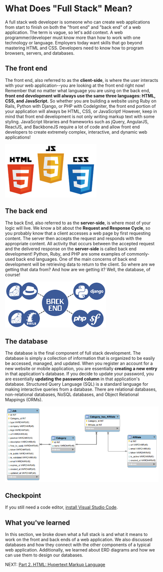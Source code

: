 # What Does "Full Stack" Mean?

A full stack web developer is someone who can create web applications from start to finish on both the "front end" and "back end" of a web application. The term is vague, so let's add context. A web programmer/developer must know more than how to work with one technology or language. Employers today want skills that go beyond mastering HTML and CSS. Developers need to know how to program browsers, servers, and databases.

## The front end

The front end, also referred to as the **client-side**, is where the user interacts with your web application--you are looking at the front end right now! Remember that no matter what language you are using on the back end, **front end development will always use the same three languages: HTML, CSS, and JavaScript.** So whether you are building a website using Ruby on Rails, Python with Django, or PHP with CodeIgniter, the front end portion of your application will always be HTML, CSS, or JavaScript! However, keep in mind that front end development is not only writing markup text with some styling. JavaScript libraries and frameworks such as jQuery, AngularJS, ReactJS, and BackboneJS require a lot of code and allow front end developers to create extremely complex, interactive, and dynamic web applications!

![HTML, CSS, JS logos](../images/htmlcssjs.png)

## The back end

The back End, also referred to as the **server-side**, is where most of your logic will live. We know a bit about the **Request and Response Cycle**, so you probably know that a client accesses a web page by first requesting content. The server then accepts the request and responds with the appropriate content. All activity that occurs between the accepted request and the delivered response on the **server-side** is called back end development! Python, Ruby, and PHP are some examples of commonly-used back end languages. One of the main concerns of back end development will be retrieving data to return to the client. So where are we getting that data from? And how are we getting it? Well, the database, of course!

![Back end](../images/backend.png)

## The database

The database is the final component of full stack development. The database is simply a collection of information that is organized to be easily be accessed, managed, and updated. When you register an account for a new website or mobile application, you are essentially **creating a new entry** in that application's database. If you decide to update your password, you are essentially **updating the password column** in that application's database. Structured Query Language (SQL) is a standard language for making interactive queries from a database. There are relational databases, non-relational databases, NoSQL databases, and Object Relational Mappings (ORMs).

![ERD diagram](../images/database-erd.png)

## Checkpoint

If you still need a code editor, [install Visual Studio Code](https://code.visualstudio.com/).

## What you've learned

In this section, we broke down what a full stack is and what it means to work on the front and back ends of a web application. We also discussed databases and how they connect with the other components of a typical web application. Additionally, we learned about ERD diagrams and how we can use them to design our databases.

NEXT: [Part 2. HTML: Hypertext Markup Language](../2_HTML)
